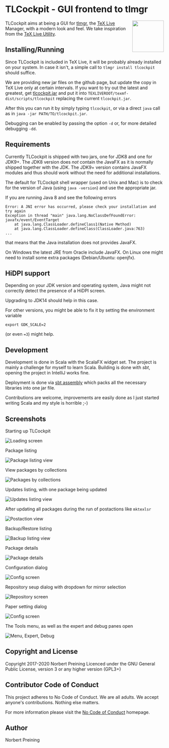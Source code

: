 TLCockpit - GUI frontend to tlmgr
=================================

<img align="right" width="100" height="100" src="src/main/resources/TLCockpit/tlcockpit-128.jpg">

TLCockpit aims at being a GUI for [tlmgr](https://www.tug.org/texlive/tlmgr.html),
the [TeX Live](https://www.tug.org/texlive/) Manager, with a modern look and feel.
We take inspiration from the [TeX Live Utility](http://amaxwell.github.io/tlutility/).


Installing/Running
------------------

Since TLCockpit is included in TeX Live, it will be probably already installed
on your system. In case it isn't, a simple call to `tlmgr install tlcockpit`
should suffice.

We are providing new jar files on the github page, but update
the copy in TeX Live only at certain intervals. If you want to try out the latest
and greatest, get [tlcockpit.jar](jar/tlcockpit.jar) and put it into
`TEXLIVEROOT/texmf-dist/scripts/tlcockpit` replacing the current `tlcockpit.jar`.

After this you can run it by simply typing `tlcockpit`, or via a direct `java`
call as in `java -jar PATH/TO/tlcockpit.jar`.

Debugging can be enabled by passing the option `-d` or, for more detailed debugging `-dd`.

Requirements
------------
Currently TLCockpit is shipped with two jars, one for JDK8 and one for JDK9+.
The JDK8 version does *not* contain the JavaFX as it is normally shipped together
with the JDK. The JDK9+ version contains JavaFX modules and thus should work
without the need for additional installations.

The default for TLCockpit shell wrapper (used on Unix and Mac) is to check for the
version of Java (using `java -version`) and use the appropriate jar.

If you are running Java 8 and see the following errors
```
Error: A JNI error has occurred, please check your installation and try again
Exception in thread "main" java.lang.NoClassDefFoundError: javafx/event/EventTarget
	at java.lang.ClassLoader.defineClass1(Native Method)
	at java.lang.ClassLoader.defineClass(ClassLoader.java:763)
...
```
that means that the Java installation does not provides JavaFX.

On Windows the latest JRE from Oracle include JavaFX. On Linux one might
need to install some extra packages (Debian/Ubuntu: openjfx).

HiDPI support
-------------
Depending on your JDK version and operating system, Java might not correctly
detect the presence of a HiDPI screen.

Upgrading to JDK14 should help in this case.

For other versions, you might be able to fix it by setting the environment
variable
```
export GDK_SCALE=2
```
(or even `=3`) might help.

Development
-----------

Development is done in Scala with the ScalaFX widget set. The project is
mainly a challenge for myself to learn Scala. Building is done with *sbt*,
opening the project in IntelliJ works fine.

Deployment is done via [sbt assembly](https://github.com/sbt/sbt-assembly)
which packs all the necessary libraries into one jar file.

Contributions are welcome, improvements are easily done as I just started
writing Scala and my style is horrible ;-)

Screenshots
-----------

Starting up TLCockpit

![Loading screen](screenshots/tlcockpit-loading.jpg)

Package listing

![Package listing view](screenshots/tlcockpit-packages.jpg)

View packages by collections

![Packages by collections](screenshots/tlcockpit-collections.jpg)

Updates listing, with one package being updated

![Updates listing view](screenshots/tlcockpit-updates.jpg)

After updating all packages during the run of postactions like `mktexlsr`

![Postaction view](screenshots/tlcockpit-postactions.jpg)

Backup/Restore listing

![Backup listing view](screenshots/tlcockpit-backups.jpg)

Package details

![Package details](screenshots/tlcockpit-pkgdetails.jpg)

Configuration dialog

![Config screen](screenshots/tlcockpit-config.jpg)

Repository seup dialog with dropdown for mirror selection

![Repository screen](screenshots/tlcockpit-repositories.jpg)

Paper setting dialog

![Config screen](screenshots/tlcockpit-paper.jpg)

The Tools menu, as well as the expert and debug panes open

![Menu, Expert, Debug](screenshots/tlcockpit-menu-debug-expert.jpg)

Copyright and License
---------------------

Copyright 2017-2020 Norbert Preining
Licenced under the GNU General Public License, version 3 or any higher version
(GPL3+)

Contributor Code of Conduct
---------------------------

This project adheres to No Code of Conduct. We are all adults. 
We accept anyone's contributions.  Nothing else matters.

For more information please visit the [No Code of Conduct](https://nocodeofconduct.com) homepage.

Author
------

Norbert Preining


